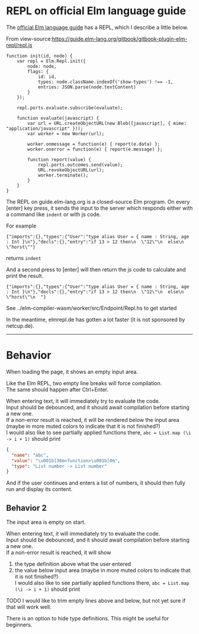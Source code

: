 # REPL on official Elm language guide

The [official Elm language guide](https://guide.elm-lang.org) has a REPL, which I describe a little below.

From view-source:https://guide.elm-lang.org/gitbook/gitbook-plugin-elm-repl/repl.js

```
function init(id, node) {
    var repl = Elm.Repl.init({
        node: node,
        flags: {
            id: id,
            types: node.className.indexOf('show-types') !== -1,
            entries: JSON.parse(node.textContent)
        }
    });

    repl.ports.evaluate.subscribe(evaluate);

    function evaluate(javascript) {
        var url = URL.createObjectURL(new Blob([javascript], { mime: "application/javascript" }));
        var worker = new Worker(url);

        worker.onmessage = function(e) { report(e.data) };
        worker.onerror = function(e) { report(e.message) };

        function report(value) {
            repl.ports.outcomes.send(value);
            URL.revokeObjectURL(url);
            worker.terminate();
        }
    }
}
```


The REPL on guide.elm-lang.org is a closed-source Elm program.
On every [enter] key press, it sends the input to the server which responds either with a command like `indent` or with js code.

For example

```
{"imports":{},"types":{"User":"type alias User = { name : String, age : Int }\n"},"decls":{},"entry":"if 13 > 12 then\n  \"12\"\n  else\n  \"horst\""}
```

returns `indent`

And a second press to [enter] will then return the js code to calculate and print the result.

```
{"imports":{},"types":{"User":"type alias User = { name : String, age : Int }\n"},"decls":{},"entry":"if 13 > 12 then\n  \"12\"\n  else\n  \"horst\"\n  "}
```

See ../elm-compiler-wasm/worker/src/Endpoint/Repl.hs to get started

In the meantime, elmrepl.de has gotten a lot faster (it is not sponsored by netcup.de).

---

# Behavior

When loading the page, it shows an empty input area.

Like the Elm REPL, two empty line breaks will force compilation.\
The same should happen after Ctrl+Enter.

When entering text, it will immediately try to evaluate the code.\
Input should be debounced, and it should await compilation before starting a new one.\
If a non-error result is reached, it will be rendered below the input area (maybe in more muted colors to indicate that it is not finished?)\
I would also like to see partially applied functions there, `abc = List.map (\i -> i + 1)` should print

```json
{
  "name": "abc",
  "value": "\u001b[36m<function>\u001b[0m",
  "type": "List number -> List number"
}
```

And if the user continues and enters a list of numbers, it should then fully run and display its content.


## Behavior 2

The input area is empty on start.

When entering text, it will immediately try to evaluate the code.\
Input should be debounced, and it should await compilation before starting a new one.\
If a non-error result is reached, it will show
1. the type definition above what the user entered
2. the value below input area (maybe in more muted colors to indicate that it is not finished?)\
I would also like to see partially applied functions there, `abc = List.map (\i -> i + 1)` should print

TODO I would like to trim empty lines above and below, but not yet sure if that will work well.

There is an option to hide type definitions. This might be useful for beginners.
